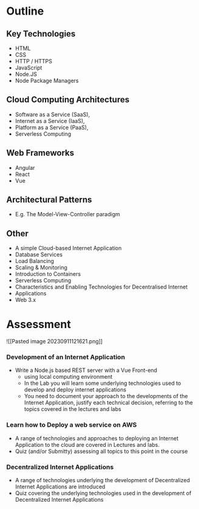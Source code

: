 # Outline
## Key Technologies
- HTML
- CSS
- HTTP / HTTPS
- JavaScript
- Node.JS
- Node Package Managers

## Cloud Computing Architectures
- Software as a Service (SaaS),
- Internet as a Service (IaaS),
- Platform as a Service (PaaS),
- Serverless Computing


## Web Frameworks
- Angular
- React
- Vue

## Architectural Patterns
- E.g. The Model-View-Controller paradigm

## Other
- A simple Cloud-based Internet Application
- Database Services
- Load Balancing
- Scaling & Monitoring
- Introduction to Containers
- Serverless Computing
- Characteristics and Enabling Technologies for Decentralised Internet
- Applications
- Web 3.x

# Assessment
![[Pasted image 20230911121621.png]]
### Development of an Internet Application
- Write a Node.js based REST server with a Vue Front-end
	- using local computing environment
	- In the Lab you will learn some underlying technologies used to develop and deploy internet applications
	- You need to document your approach to the developments of the Internet Application, justify each technical decision, referring to the topics covered in the lectures and labs

### Learn how to Deploy a web service on AWS
- A range of technologies and approaches to deploying an Internet Application to the
cloud are covered in Lectures and labs.
- Quiz (and/or Submitty) assessing all topics to this point in the course

### Decentralized Internet Applications
- A range of technologies underlying the development of Decentralized Internet
Applications are introduced
- Quiz covering the underlying technologies used in the development of Decentralized
Internet Applications




